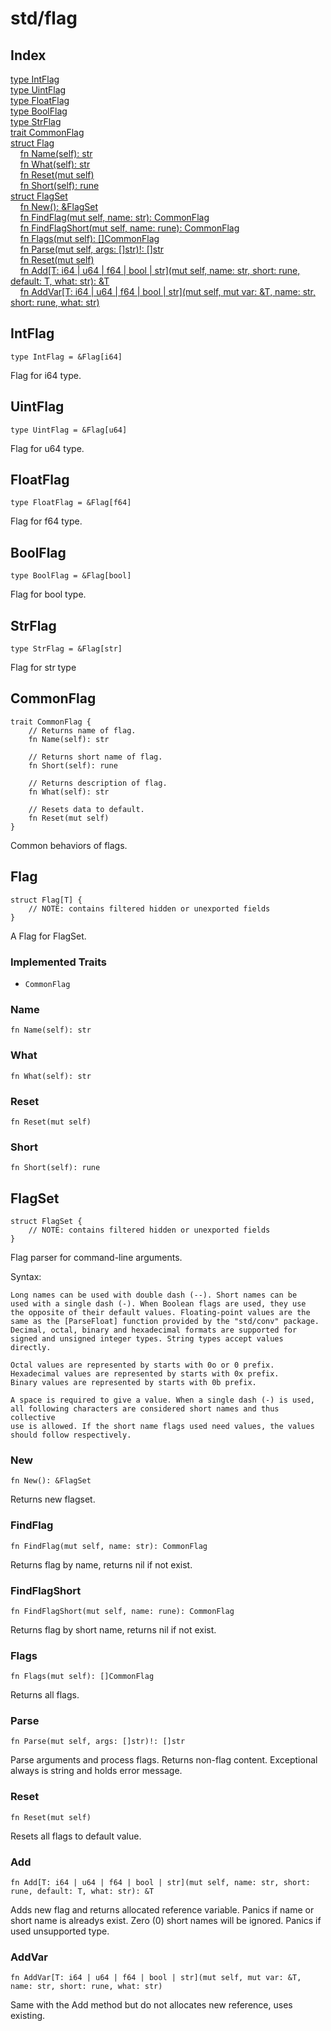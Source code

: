 # std/flag

## Index

[type IntFlag](#intflag)\
[type UintFlag](#uintflag)\
[type FloatFlag](#floatflag)\
[type BoolFlag](#boolflag)\
[type StrFlag](#strflag)\
[trait CommonFlag](#commonflag)\
[struct Flag](#flag)\
&nbsp;&nbsp;&nbsp;&nbsp;[fn Name\(self\): str](#name)\
&nbsp;&nbsp;&nbsp;&nbsp;[fn What\(self\): str](#what)\
&nbsp;&nbsp;&nbsp;&nbsp;[fn Reset\(mut self\)](#reset)\
&nbsp;&nbsp;&nbsp;&nbsp;[fn Short\(self\): rune](#short)\
[struct FlagSet](#flagset)\
&nbsp;&nbsp;&nbsp;&nbsp;[fn New\(\): &amp;FlagSet](#new)\
&nbsp;&nbsp;&nbsp;&nbsp;[fn FindFlag\(mut self, name: str\): CommonFlag](#findflag)\
&nbsp;&nbsp;&nbsp;&nbsp;[fn FindFlagShort\(mut self, name: rune\): CommonFlag](#findflagshort)\
&nbsp;&nbsp;&nbsp;&nbsp;[fn Flags\(mut self\): \[\]CommonFlag](#flags)\
&nbsp;&nbsp;&nbsp;&nbsp;[fn Parse\(mut self, args: \[\]str\)\!: \[\]str](#parse)\
&nbsp;&nbsp;&nbsp;&nbsp;[fn Reset\(mut self\)](#reset-1)\
&nbsp;&nbsp;&nbsp;&nbsp;[fn Add\[T: i64 \| u64 \| f64 \| bool \| str\]\(mut self, name: str, short: rune, default: T, what: str\): &amp;T](#add)\
&nbsp;&nbsp;&nbsp;&nbsp;[fn AddVar\[T: i64 \| u64 \| f64 \| bool \| str\]\(mut self, mut var: &amp;T, name: str, short: rune, what: str\)](#addvar)



## IntFlag
```jule
type IntFlag = &Flag[i64]
```
Flag for i64 type\.

## UintFlag
```jule
type UintFlag = &Flag[u64]
```
Flag for u64 type\.

## FloatFlag
```jule
type FloatFlag = &Flag[f64]
```
Flag for f64 type\.

## BoolFlag
```jule
type BoolFlag = &Flag[bool]
```
Flag for bool type\.

## StrFlag
```jule
type StrFlag = &Flag[str]
```
Flag for str type

## CommonFlag
```jule
trait CommonFlag {
	// Returns name of flag.
	fn Name(self): str

	// Returns short name of flag.
	fn Short(self): rune

	// Returns description of flag.
	fn What(self): str

	// Resets data to default.
	fn Reset(mut self)
}
```
Common behaviors of flags\.

## Flag
```jule
struct Flag[T] {
	// NOTE: contains filtered hidden or unexported fields
}
```
A Flag for FlagSet\.

### Implemented Traits

- `CommonFlag`

### Name
```jule
fn Name(self): str
```


### What
```jule
fn What(self): str
```


### Reset
```jule
fn Reset(mut self)
```


### Short
```jule
fn Short(self): rune
```


## FlagSet
```jule
struct FlagSet {
	// NOTE: contains filtered hidden or unexported fields
}
```
Flag parser for command\-line arguments\.

Syntax:<br>
```
Long names can be used with double dash (--). Short names can be
used with a single dash (-). When Boolean flags are used, they use
the opposite of their default values. Floating-point values are the
same as the [ParseFloat] function provided by the "std/conv" package.
Decimal, octal, binary and hexadecimal formats are supported for
signed and unsigned integer types. String types accept values ​​directly.

Octal values are represented by starts with 0o or 0 prefix.
Hexadecimal values are represented by starts with 0x prefix.
Binary values are represented by starts with 0b prefix.

A space is required to give a value. When a single dash (-) is used,
all following characters are considered short names and thus collective
use is allowed. If the short name flags used need values, the values ​
should follow respectively.
```


### New
```jule
fn New(): &FlagSet
```
Returns new flagset\.

### FindFlag
```jule
fn FindFlag(mut self, name: str): CommonFlag
```
Returns flag by name, returns nil if not exist\.

### FindFlagShort
```jule
fn FindFlagShort(mut self, name: rune): CommonFlag
```
Returns flag by short name, returns nil if not exist\.

### Flags
```jule
fn Flags(mut self): []CommonFlag
```
Returns all flags\.

### Parse
```jule
fn Parse(mut self, args: []str)!: []str
```
Parse arguments and process flags\. Returns non\-flag content\. Exceptional always is string and holds error message\.

### Reset
```jule
fn Reset(mut self)
```
Resets all flags to default value\.

### Add
```jule
fn Add[T: i64 | u64 | f64 | bool | str](mut self, name: str, short: rune, default: T, what: str): &T
```
Adds new flag and returns allocated reference variable\. Panics if name or short name is alreadys exist\. Zero \(0\) short names will be ignored\. Panics if used unsupported type\.

### AddVar
```jule
fn AddVar[T: i64 | u64 | f64 | bool | str](mut self, mut var: &T, name: str, short: rune, what: str)
```
Same with the Add method but do not allocates new reference, uses existing\.